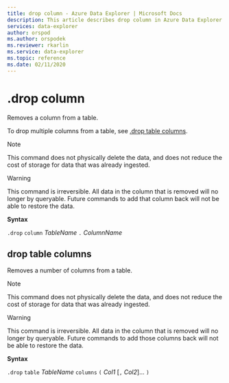 ```yaml
---
title: drop column - Azure Data Explorer | Microsoft Docs
description: This article describes drop column in Azure Data Explorer.
services: data-explorer
author: orspod
ms.author: orspodek
ms.reviewer: rkarlin
ms.service: data-explorer
ms.topic: reference
ms.date: 02/11/2020
---
```

# .drop column

Removes a column from a table.

To drop multiple columns from a table, see [.drop table columns](#drop-table-columns).

> [!NOTE]
> This command does not physically delete the data, and does not reduce the cost of storage
> for data that was already ingested.

> [!WARNING]
> This command is irreversible. All data in the column that is removed will no longer by queryable.
> Future commands to add that column back will not be able to restore the data.

**Syntax**

`.drop` `column` *TableName* `.` *ColumnName*

## drop table columns

Removes a number of columns from a table.

> [!NOTE]
> This command does not physically delete the data, and does not reduce the cost of storage
> for data that was already ingested.

> [!WARNING]
> This command is irreversible. All data in the column that is removed will no longer by queryable.
> Future commands to add those columns back will not be able to restore the data.

**Syntax**

`.drop` `table` *TableName* `columns` `(` *Col1* [`,` *Col2*]... `)`
